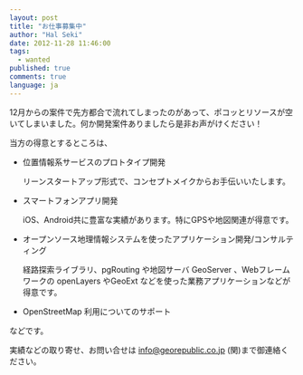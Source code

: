 ```yaml
---
layout: post
title: "お仕事募集中"
author: "Hal Seki"
date: 2012-11-28 11:46:00
tags: 
  - wanted
published: true
comments: true
language: ja
---
```


12月からの案件で先方都合で流れてしまったのがあって、ポコッとリソースが空いてしまいました。何か開発案件ありましたら是非お声がけください！

当方の得意とするところは、

* 位置情報系サービスのプロトタイプ開発

  リーンスタートアップ形式で、コンセプトメイクからお手伝いいたします。

* スマートフォンアプリ開発

  iOS、Android共に豊富な実績があります。特にGPSや地図関連が得意です。

* オープンソース地理情報システムを使ったアプリケーション開発/コンサルティング

  経路探索ライブラリ、pgRouting や地図サーバ GeoServer 、Webフレームワークの openLayers やGeoExt などを使った業務アプリケーションなどが得意です。

* OpenStreetMap 利用についてのサポート

などです。

実績などの取り寄せ、お問い合せは info@georepublic.co.jp (関)まで御連絡ください。
